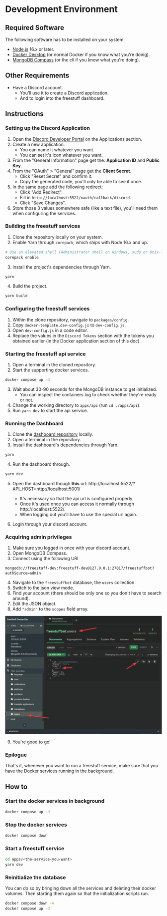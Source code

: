 
# Development Environment

## Required Software

The following software has to be installed on your system.

- [Node.js](https://nodejs.org/) 16.x or later.
- [Docker Desktop](https://www.docker.com/products/docker-desktop/) (or normal Docker if you know what you're doing).
- [MongoDB Compass](https://www.mongodb.com/products/compass) (or the cli if you know what you're doing).

## Other Requirements

- Have a Discord account.
    - You'll use it to create a Discord application.
    - And to login into the freestuff dashboard.

## Instructions

### Setting up the Discord Application

1. Open the [Discord Developer Portal](https://discord.com/developers/applications) on the Applications section.
2. Create a new application.
    - You can name it whatever you want.
    - You can set it's icon whatever you want.
3. From the "General Information" page get the: **Application ID** and **Public Key**.
4. From the "OAuth" > "General" page get the **Client Secret**.
    - Click "Reset Secret" and confirm it.
    - Copy the generated code, you'll only be able to see it once.
5. In the same page add the following redirect:
    - Click "Add Redirect".
    - Fill in `http://localhost:5522/oauth/callback/discord`.
    - Click "Save Changes".
6. Store those 3 values somewhere safe (like a text file), you'll need them when configuring the services.

### Building the freestuff services

1. Clone the repository locally on your system.
2. Enable Yarn through `corepack`, which ships with Node 16.x and up.

```sh
# Use an elevated shell (Administrator shell on Windows, sudo on Unix-like).
corepack enable
```

3. Install the project's dependencies through Yarn.

```sh
yarn
```

4. Build the project.

```sh
yarn build
```

### Configuring the freestuff services

1. Within the clone repository, navigate to `packages/config`.
2. Copy `docker-template.dev-config.js` to `dev-config.js`.
3. Open `dev-config.js` in a code editor.
4. Replace the values in the `Discord Tokens` section with the tokens you obtained earlier (in the Docker application section of this doc).

### Starting the freestuff api service

1. Open a terminal in the cloned repository.
2. Start the supporting docker services.

```sh
docker compose up -d
```

3. Wait about 30-90 seconds for the MongoDB instance to get initialized.
    - You can inspect the containers log to check whether they're ready or not.
4. Change the working directory to `apps/api` (run `cd ./apps/api`).
5. Run `yarn dev` to start the api service.

### Running the Dashboard

1. Clone the [dashboard repository](https://github.com/FreeStuffBot/dashboard) locally.
2. Open a terminal in the repository.
3. Install the dashboard's dependencies through Yarn.

```sh
yarn
```

4. Run the dashboard through.

```sh
yarn dev
```

5. Open the dashboard though **this** url: http://localhost:5522/?API_HOST=http://localhost:5001/
    - It's necessary so that the api url is configured properly.
    - Once it's used once you can access it normally through http://localhost:5522/.
    - When logging out you'll have to use the special url again.

6. Login through your discord account.

### Acquiring admin privileges

1. Make sure you logged in once with your discord account.
2. Open MongoDB Compass.
3. Connect using the following URI

```
mongodb://freestuff-dev:freestuff-dev@127.0.0.1:27017/freestuffbot?authSource=admin
```

4. Navigate to the `freestuffbot` database, the `users` collection.
5. Switch to the json view mode.
6. Find your account (there should be only one so you don't have to search around).
7. Edit the JSON object.
8. Add `"admin"` to the `scopes` field array.

![mongodb compass](./assets/MongoDBCompass_lLwxlysKoc.png)

9. You're good to go!

### Epilogue

That's it, whenever you want to run a freestuff service, make sure that you have the Docker services running in the background.

## How to

### Start the docker services in background

```sh
docker compose up -d
```

### Stop the docker services

```sh
docker compose down
```

### Start a freestuff service

```sh
cd apps/<the-service-you-want>
yarn dev
```

### Reinitialize the database

You can do so by bringing down all the services and deleting their docker volumes. Then starting them again so that the initialization scripts run.

```sh
docker compose down -v
docker compose up -d
```
